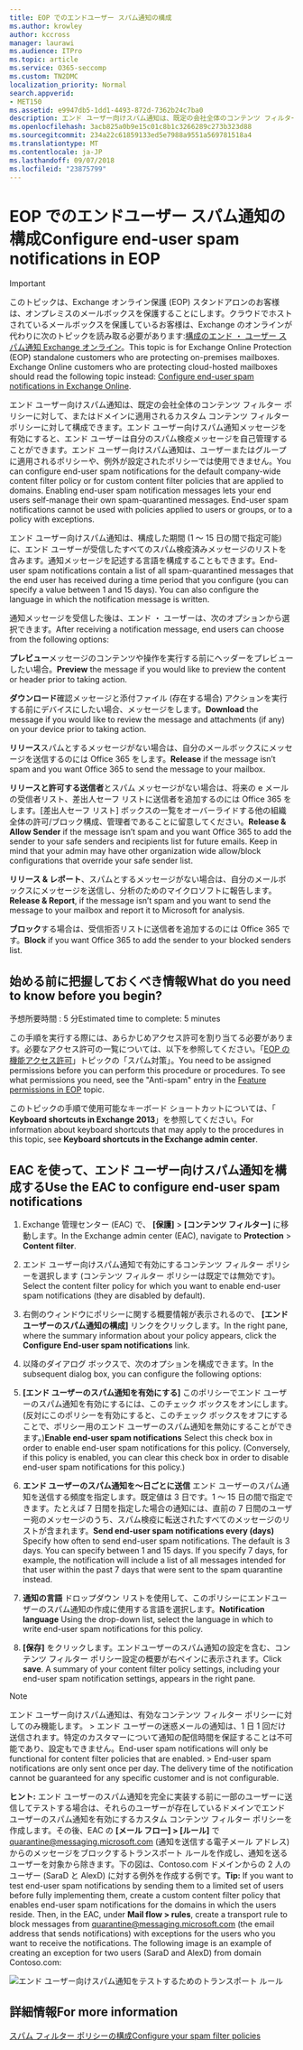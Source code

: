 ```yaml
---
title: EOP でのエンドユーザー スパム通知の構成
ms.author: krowley
author: kccross
manager: laurawi
ms.audience: ITPro
ms.topic: article
ms.service: O365-seccomp
ms.custom: TN2DMC
localization_priority: Normal
search.appverid:
- MET150
ms.assetid: e9947db5-1dd1-4493-872d-7362b24c7ba0
description: エンド ユーザー向けスパム通知は、既定の会社全体のコンテンツ フィルター ポリシーに対して、またはドメインに適用されるカスタム コンテンツ フィルター ポリシーに対して構成できます。
ms.openlocfilehash: 3acb825a0b9e15c01c8b1c3266289c273b323d88
ms.sourcegitcommit: 234a22c61859133ed5e7988a9551a569781518a4
ms.translationtype: MT
ms.contentlocale: ja-JP
ms.lasthandoff: 09/07/2018
ms.locfileid: "23875799"
---
```

# <a name="configure-end-user-spam-notifications-in-eop"></a><span data-ttu-id="64b19-103">EOP でのエンドユーザー スパム通知の構成</span><span class="sxs-lookup"><span data-stu-id="64b19-103">Configure end-user spam notifications in EOP</span></span>
  
> [!IMPORTANT]
> <span data-ttu-id="64b19-p101">このトピックは、Exchange オンライン保護 (EOP) スタンドアロンのお客様は、オンプレミスのメールボックスを保護することにします。クラウドでホストされているメールボックスを保護しているお客様は、Exchange のオンラインが代わりに次のトピックを読み取る必要があります:[構成のエンド ・ ユーザー スパム通知 Exchange オンライン](configure-end-user-spam-notifications-in-exchange-online.md)。</span><span class="sxs-lookup"><span data-stu-id="64b19-p101">This topic is for Exchange Online Protection (EOP) standalone customers who are protecting on-premises mailboxes. Exchange Online customers who are protecting cloud-hosted mailboxes should read the following topic instead: [Configure end-user spam notifications in Exchange Online](configure-end-user-spam-notifications-in-exchange-online.md).</span></span> 
  
<span data-ttu-id="64b19-p102">エンド ユーザー向けスパム通知は、既定の会社全体のコンテンツ フィルター ポリシーに対して、またはドメインに適用されるカスタム コンテンツ フィルター ポリシーに対して構成できます。エンド ユーザー向けスパム通知メッセージを有効にすると、エンド ユーザーは自分のスパム検疫メッセージを自己管理することができます。エンド ユーザー向けスパム通知は、ユーザーまたはグループに適用されるポリシーや、例外が設定されたポリシーでは使用できません。</span><span class="sxs-lookup"><span data-stu-id="64b19-p102">You can configure end-user spam notifications for the default company-wide content filter policy or for custom content filter policies that are applied to domains. Enabling end-user spam notification messages lets your end users self-manage their own spam-quarantined messages. End-user spam notifications cannot be used with policies applied to users or groups, or to a policy with exceptions.</span></span>
  
<span data-ttu-id="64b19-p103">エンド ユーザー向けスパム通知は、構成した期間 (1 ～ 15 日の間で指定可能) に、エンド ユーザーが受信したすべてのスパム検疫済みメッセージのリストを含みます。通知メッセージを記述する言語を構成することもできます。</span><span class="sxs-lookup"><span data-stu-id="64b19-p103">End-user spam notifications contain a list of all spam-quarantined messages that the end user has received during a time period that you configure (you can specify a value between 1 and 15 days). You can also configure the language in which the notification message is written.</span></span>
  
<span data-ttu-id="64b19-111">通知メッセージを受信した後は、エンド ・ ユーザーは、次のオプションから選択できます。</span><span class="sxs-lookup"><span data-stu-id="64b19-111">After receiving a notification message, end users can choose from the following options:</span></span>

<span data-ttu-id="64b19-112">**プレビュー**メッセージのコンテンツや操作を実行する前にヘッダーをプレビューしたい場合。</span><span class="sxs-lookup"><span data-stu-id="64b19-112">**Preview** the message if you would like to preview the content or header prior to taking action.</span></span>

<span data-ttu-id="64b19-113">**ダウンロード**確認メッセージと添付ファイル (存在する場合) アクションを実行する前にデバイスにしたい場合、メッセージをします。</span><span class="sxs-lookup"><span data-stu-id="64b19-113">**Download** the message if you would like to review the message and attachments (if any) on your device prior to taking action.</span></span>

<span data-ttu-id="64b19-114">**リリース**スパムとするメッセージがない場合は、自分のメールボックスにメッセージを送信するのには Office 365 をします。</span><span class="sxs-lookup"><span data-stu-id="64b19-114">**Release** if the message isn’t spam and you want Office 365 to send the message to your mailbox.</span></span>

<span data-ttu-id="64b19-p104">**リリースと許可する送信者**とスパム メッセージがない場合は、将来の e メールの受信者リスト、差出人セーフ リストに送信者を追加するのには Office 365 をします。[差出人セーフ リスト] ボックスの一覧をオーバーライドする他の組織全体の許可/ブロック構成、管理者であることに留意してください。</span><span class="sxs-lookup"><span data-stu-id="64b19-p104">**Release & Allow Sender** if the message isn’t spam and you want Office 365 to add the sender to your safe senders and recipients list for future emails. Keep in mind that your admin may have other organization wide allow/block configurations that override your safe sender list.</span></span>

<span data-ttu-id="64b19-117">**リリース & レポート**、スパムとするメッセージがない場合は、自分のメールボックスにメッセージを送信し、分析のためのマイクロソフトに報告します。</span><span class="sxs-lookup"><span data-stu-id="64b19-117">**Release & Report**, if the message isn’t spam and you want to send the message to your mailbox and report it to Microsoft for analysis.</span></span>

<span data-ttu-id="64b19-118">**ブロック**する場合は、受信拒否リストに送信者を追加するのには Office 365 です。</span><span class="sxs-lookup"><span data-stu-id="64b19-118">**Block** if you want Office 365 to add the sender to your blocked senders list.</span></span>
  
## <a name="what-do-you-need-to-know-before-you-begin"></a><span data-ttu-id="64b19-119">始める前に把握しておくべき情報</span><span class="sxs-lookup"><span data-stu-id="64b19-119">What do you need to know before you begin?</span></span>
<span data-ttu-id="64b19-120"><a name="sectionSection0"> </a></span><span class="sxs-lookup"><span data-stu-id="64b19-120"></span></span>

<span data-ttu-id="64b19-121">予想所要時間 : 5 分</span><span class="sxs-lookup"><span data-stu-id="64b19-121">Estimated time to complete: 5 minutes</span></span>
  
<span data-ttu-id="64b19-p105">この手順を実行する際には、あらかじめアクセス許可を割り当てる必要があります。必要なアクセス許可の一覧については、以下を参照してください。「[EOP の機能アクセス許可](eop/feature-permissions-in-eop.md)」トピックの「スパム対策」。</span><span class="sxs-lookup"><span data-stu-id="64b19-p105">You need to be assigned permissions before you can perform this procedure or procedures. To see what permissions you need, see the "Anti-spam" entry in the [Feature permissions in EOP](eop/feature-permissions-in-eop.md) topic.</span></span> 
  
<span data-ttu-id="64b19-124">このトピックの手順で使用可能なキーボード ショートカットについては、「 **Keyboard shortcuts in Exchange 2013**」を参照してください。</span><span class="sxs-lookup"><span data-stu-id="64b19-124">For information about keyboard shortcuts that may apply to the procedures in this topic, see **Keyboard shortcuts in the Exchange admin center**.</span></span>
  
## <a name="use-the-eac-to-configure-end-user-spam-notifications"></a><span data-ttu-id="64b19-125">EAC を使って、エンド ユーザー向けスパム通知を構成する</span><span class="sxs-lookup"><span data-stu-id="64b19-125">Use the EAC to configure end-user spam notifications</span></span>

1. <span data-ttu-id="64b19-126">Exchange 管理センター (EAC) で、 **[保護]** \> **[コンテンツ フィルター]** に移動します。</span><span class="sxs-lookup"><span data-stu-id="64b19-126">In the Exchange admin center (EAC), navigate to **Protection** \> **Content filter**.</span></span>
    
2. <span data-ttu-id="64b19-127">エンド ユーザー向けスパム通知で有効にするコンテンツ フィルター ポリシーを選択します (コンテンツ フィルター ポリシーは既定では無効です)。</span><span class="sxs-lookup"><span data-stu-id="64b19-127">Select the content filter policy for which you want to enable end-user spam notifications (they are disabled by default).</span></span>
    
3. <span data-ttu-id="64b19-128">右側のウィンドウにポリシーに関する概要情報が表示されるので、 **[エンド ユーザーのスパム通知の構成]** リンクをクリックします。</span><span class="sxs-lookup"><span data-stu-id="64b19-128">In the right pane, where the summary information about your policy appears, click the **Configure End-user spam notifications** link.</span></span> 
    
4. <span data-ttu-id="64b19-129">以降のダイアログ ボックスで、次のオプションを構成できます。</span><span class="sxs-lookup"><span data-stu-id="64b19-129">In the subsequent dialog box, you can configure the following options:</span></span>
    
1. <span data-ttu-id="64b19-p106">**[エンド ユーザーのスパム通知を有効にする]** このポリシーでエンド ユーザーのスパム通知を有効にするには、このチェック ボックスをオンにします。(反対にこのポリシーを有効にすると、このチェック ボックスをオフにすることで、ポリシー用のエンド ユーザーのスパム通知を無効にすることができます。)</span><span class="sxs-lookup"><span data-stu-id="64b19-p106">**Enable end-user spam notifications** Select this check box in order to enable end-user spam notifications for this policy. (Conversely, if this policy is enabled, you can clear this check box in order to disable end-user spam notifications for this policy.)</span></span> 
    
2. <span data-ttu-id="64b19-p107">**エンド ユーザーのスパム通知を～日ごとに送信** エンド ユーザーのスパム通知を送信する頻度を指定します。既定値は 3 日です。1 ～ 15 日の間で指定できます。たとえば 7 日間を指定した場合の通知には、直前の 7 日間のユーザー宛のメッセージのうち、スパム検疫に転送されたすべてのメッセージのリストが含まれます。</span><span class="sxs-lookup"><span data-stu-id="64b19-p107">**Send end-user spam notifications every (days)** Specify how often to send end-user spam notifications. The default is 3 days. You can specify between 1 and 15 days. If you specify 7 days, for example, the notification will include a list of all messages intended for that user within the past 7 days that were sent to the spam quarantine instead.</span></span> 
    
3. <span data-ttu-id="64b19-136">**通知の言語** ドロップダウン リストを使用して、このポリシーにエンドユーザーのスパム通知の作成に使用する言語を選択します。</span><span class="sxs-lookup"><span data-stu-id="64b19-136">**Notification language** Using the drop-down list, select the language in which to write end-user spam notifications for this policy.</span></span> 
    
5. <span data-ttu-id="64b19-p108">**[保存]** をクリックします。エンドユーザーのスパム通知の設定を含む、コンテンツ フィルター ポリシー設定の概要が右ペインに表示されます。</span><span class="sxs-lookup"><span data-stu-id="64b19-p108">Click **save**. A summary of your content filter policy settings, including your end-user spam notification settings, appears in the right pane.</span></span>
    
> [!NOTE]
>  <span data-ttu-id="64b19-p109">エンド ユーザー向けスパム通知は、有効なコンテンツ フィルター ポリシーに対してのみ機能します。 >  エンド ユーザーの迷惑メールの通知は、1 日 1 回だけ送信されます。特定のカスタマーについて通知の配信時間を保証することは不可能であり、設定もできません。</span><span class="sxs-lookup"><span data-stu-id="64b19-p109">End-user spam notifications will only be functional for content filter policies that are enabled. >  End-user spam notifications are only sent once per day. The delivery time of the notification cannot be guaranteed for any specific customer and is not configurable.</span></span> 
  
 <span data-ttu-id="64b19-p110">**ヒント:** エンド ユーザーのスパム通知を完全に実装する前に一部のユーザーに送信してテストする場合は、それらのユーザーが存在しているドメインでエンド ユーザーのスパム通知を有効にするカスタム コンテンツ フィルター ポリシーを作成します。その後、EAC の **[メール フロー] \> [ルール]** で quarantine@messaging.microsoft.com (通知を送信する電子メール アドレス) からのメッセージをブロックするトランスポート ルールを作成し、通知を送るユーザーを対象から除きます。下の図は、Contoso.com ドメインからの 2 人のユーザー (SaraD と AlexD) に対する例外を作成する例です。</span><span class="sxs-lookup"><span data-stu-id="64b19-p110">**Tip:** If you want to test end-user spam notifications by sending them to a limited set of users before fully implementing them, create a custom content filter policy that enables end-user spam notifications for the domains in which the users reside. Then, in the EAC, under **Mail flow \> rules**, create a transport rule to block messages from quarantine@messaging.microsoft.com (the email address that sends notifications) with exceptions for the users who you want to receive the notifications. The following image is an example of creating an exception for two users (SaraD and AlexD) from domain Contoso.com:</span></span> 
  
![エンド ユーザー向けスパム通知をテストするためのトランスポート ルール](media/EOP-ESN-testspecificusers.jpg)
  
## <a name="for-more-information"></a><span data-ttu-id="64b19-146">詳細情報</span><span class="sxs-lookup"><span data-stu-id="64b19-146">For more information</span></span>

[<span data-ttu-id="64b19-147">スパム フィルター ポリシーの構成</span><span class="sxs-lookup"><span data-stu-id="64b19-147">Configure your spam filter policies</span></span>](configure-your-spam-filter-policies.md)
  
